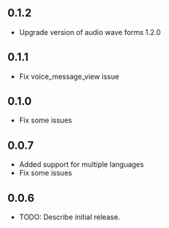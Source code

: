 ## 0.1.2
- Upgrade version of audio wave forms 1.2.0

## 0.1.1
- Fix voice_message_view issue

## 0.1.0
- Fix some issues

## 0.0.7
- Added support for multiple languages
- Fix some issues

## 0.0.6

- TODO: Describe initial release.
